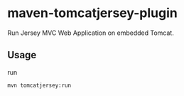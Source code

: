 # maven-tomcatjersey-plugin

Run Jersey MVC Web Application on embedded Tomcat.

## Usage

run

```bash
mvn tomcatjersey:run
```